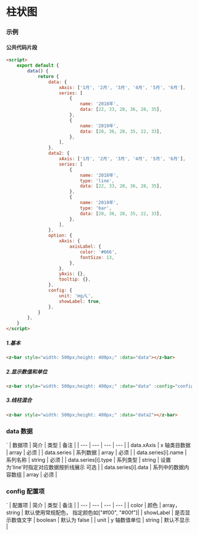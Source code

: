 # 柱状图

### 示例

#### 公共代码片段

```html
<script>
    export default {
        data() {
            return {
                data: {
                    xAxis: ['1月', '2月', '3月', '4月', '5月', '6月'],
                    series: [
                        {
                            name: '2018年',
                            data: [22, 33, 28, 36, 28, 35],
                        },
                        {
                            name: '2019年',
                            data: [28, 36, 28, 35, 22, 33],
                        },
                    ],
                },
                data2: {
                    xAxis: ['1月', '2月', '3月', '4月', '5月', '6月'],
                    series: [
                        {
                            name: '2018年',
                            type: 'line',
                            data: [22, 33, 28, 36, 28, 35],
                        },
                        {
                            name: '2019年',
                            type: 'bar',
                            data: [28, 36, 28, 35, 22, 33],
                        },
                    ],
                },
                option: {
                    xAxis: {
                        axisLabel: {
                            color: '#666',
                            fontSize: 13,
                        },
                    },
                    yAxis: {},
                    tooltip: {},
                },
                config: {
                    unit: 'mg/L',
                    showLabel: true,
                },
            }
        },
    }
</script>
```

##### 1.基本

```html
<z-bar style="width: 500px;height: 400px;" :data="data"></z-bar>
```

<bar-md style="width: 500px;height: 400px;" :data="data"></bar-md>

##### 2.显示数值和单位

```html
<z-bar style="width: 500px;height: 400px;" :data="data" :config="config"></z-bar>
```

<bar-md style="width: 500px;height: 400px;" :data="data" :config="config"></bar-md>

##### 3.线柱混合

```html
<z-bar style="width: 500px;height: 400px;" :data="data2"></z-bar>
```

<bar-md style="width: 500px;height: 400px;" :data="data2"></bar-md>

<script>
    export default {
        data() {
            return {
                data: {
                    xAxis: ['1月', '2月', '3月', '4月', '5月', '6月'],
                    series: [
                        {
                            name: '2018年',
                            type: 'bar',
                            data: [22, 33, 28, 36, 28, 35],
                        },
                        {
                            name: '2019年',
                            type: 'bar',
                            data: [28, 36, 28, 35, 22, 33],
                        },
                    ],
                },
                data2: {
                    xAxis: ['1月', '2月', '3月', '4月', '5月', '6月'],
                    series: [
                        {
                            name: '2018年',
                            type: 'line',
                            data: [22, 33, 28, 36, 28, 35],
                        },
                        {
                            name: '2019年',
                            type: 'bar',
                            data: [28, 36, 28, 35, 22, 33],
                        },
                    ],
                },
                option: {
                    xAxis: {
                        axisLabel: {
                            color: '#666',
                            fontSize: 13,
                        },
                    },
                    yAxis: {},
                    tooltip: {},
                },
                config: {
                    unit: 'mg/L',
                    showLabel: true,
                },
            }
        },
    }
</script>

### data 数据

`
| 数据项 | 简介 | 类型 | 备注 |
| --- | --- | --- | --- |
| data.xAxis | x 轴类目数据 | array | 必须 |
| data.series | 系列数据 | array | 必须 |
| data.series[i].name | 系列名称 | string | 必须 |
| data.series[i].type | 系列类型 | string | 设置为'line'时指定对应数据按折线展示 可选 |
| data.series[i].data | 系列中的数据内容数组 | array | 必须 |

### config 配置项

`
| 配置项 | 简介 | 类型 | 备注 |
| --- | --- | --- | --- |
| color | 颜色 | array，string | 默认使用常规配色， 指定颜色如["#f00", "#00f"]|
| showLabel | 是否显示数值文字 | boolean | 默认为 false |
| unit | y 轴数值单位 | string | 默认不显示 |
